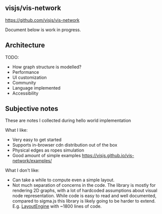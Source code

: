 ## visjs/vis-network

https://github.com/visjs/vis-network

Document below is work in progress.

## Architecture

TODO: 
* How graph structure is modelled?
* Performance
* UI customization
* Community 
* Language implemented
* Accessibility

## Subjective notes

These are notes I collected during hello world implementation

What I like:

* Very easy to get started
* Supports in-browser cdn distribution out of the box
* Physical edges as ropes simulation
* Good amount of simple examples https://visjs.github.io/vis-network/examples/

What I don't like:

* Can take a while to compute even a simple layout.
* Not much separation of concerns in the code. The library is mostly for rendering 2D graphs, with a lot of hardcoded assumptions about visual node representation. While code is easy to read and well documented, compared to sigma.js this library is likely going to be harder to extend. E.g. [LayoutEngine](https://github.com/visjs/vis-network/blob/24ce98c980370f3d23f4eef7850734f08f8bbf62/lib/network/modules/LayoutEngine.js) with ~1800 lines of code.

